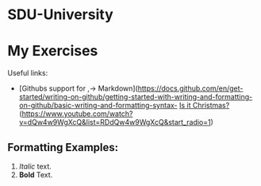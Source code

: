 # SDU-University

# My Exercises
Useful links:
- [Githubs support for
,→ Markdown](https://docs.github.com/en/get-started/writing-on-github/getting-started-with-writing-and-formatting-on-github/basic-writing-and-formatting-syntax- [Is it Christmas?](https://isitchristmas.com)
(https://www.youtube.com/watch?v=dQw4w9WgXcQ&list=RDdQw4w9WgXcQ&start_radio=1)

## Formatting Examples:
1. *Italic* text.
2. **Bold** Text.
